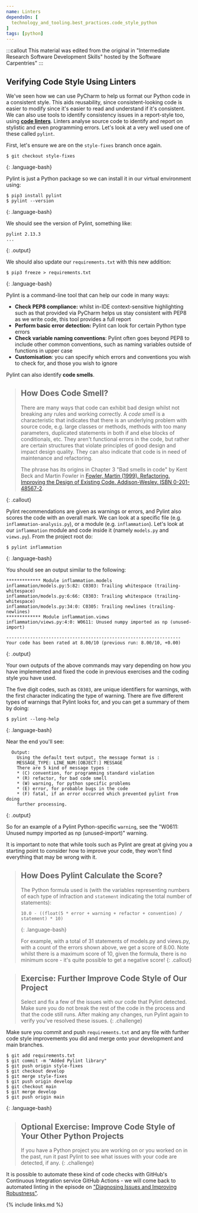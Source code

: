 ```yaml
---
name: Linters
dependsOn: [
  technology_and_tooling.best_practices.code_style_python
]
tags: [python]
---
```


:::callout
This material was edited from the original in "Intermediate Research Software 
Development Skills" hosted by the Software Carpentries"
:::

## Verifying Code Style Using Linters

We've seen how we can use PyCharm to help us format our Python code in a consistent style. 
This aids reusability, since consistent-looking code is easier to modify since it's easier to read and understand 
if it's consistent. We can also use tools to identify consistency issues in a report-style too, 
using [**code linters**](https://en.wikipedia.org/wiki/Lint_%28software%29). 
Linters analyse source code to identify and report on stylistic and even programming errors. Let's look at a very well 
used one of these called `pylint`.

First, let's ensure we are on the `style-fixes` branch once again.

~~~
$ git checkout style-fixes
~~~
{: .language-bash}

Pylint is just a Python package so we can install it in our virtual environment using:

~~~
$ pip3 install pylint
$ pylint --version
~~~
{: .language-bash}

We should see the version of Pylint, something like:

~~~
pylint 2.13.3
...
~~~
{: .output}

We should also update our `requirements.txt` with this new addition:

~~~
$ pip3 freeze > requirements.txt
~~~
{: .language-bash}

Pylint is a command-line tool that can help our code in many ways:

- **Check PEP8 compliance:** whilst in-IDE context-sensitive highlighting such as that provided via PyCharm helps us stay consistent with PEP8 as we write code, this tool provides a full report
- **Perform basic error detection:** Pylint can look for certain Python type errors
- **Check variable naming conventions**: Pylint often goes beyond PEP8 to include other common conventions, such as naming variables outside of functions in upper case
- **Customisation**: you can specify which errors and conventions you wish to check for, and those you wish to ignore

Pylint can also identify **code smells**.

> ## How Does Code Smell?
>
> There are many ways that code can exhibit bad design whilst not breaking any rules and working correctly. A *code smell* is a characteristic that indicates that there is an underlying problem with source code, e.g. large classes or methods, methods with too many parameters, duplicated statements in both if and else blocks of conditionals, etc. They aren't functional errors in the code, but rather are certain structures that violate principles of good design and impact design quality. They can also indicate that code is in need of maintenance and refactoring.
>
> The phrase has its origins in Chapter 3 "Bad smells in code" by Kent Beck and Martin Fowler in [Fowler, Martin (1999). Refactoring. Improving the Design of Existing Code. Addison-Wesley. ISBN 0-201-48567-2](https://www.amazon.com/Refactoring-Improving-Design-Existing-Code/dp/0201485672/).
>
{: .callout}

Pylint recommendations are given as warnings or errors, and Pylint also scores the code with an overall mark. 
We can look at a specific file (e.g. `inflammation-analysis.py`), or a module 
(e.g. `inflammation`). Let's look at our `inflammation` module and code inside it (namely `models.py` and `views.py`). 
From the project root do:

~~~
$ pylint inflammation
~~~
{: .language-bash}

You should see an output similar to the following:

~~~
************* Module inflammation.models
inflammation/models.py:5:82: C0303: Trailing whitespace (trailing-whitespace)
inflammation/models.py:6:66: C0303: Trailing whitespace (trailing-whitespace)
inflammation/models.py:34:0: C0305: Trailing newlines (trailing-newlines)
************* Module inflammation.views
inflammation/views.py:4:0: W0611: Unused numpy imported as np (unused-import)

------------------------------------------------------------------
Your code has been rated at 8.00/10 (previous run: 8.00/10, +0.00)
~~~
{: .output}

Your own outputs of the above commands may vary depending on how you have implemented and fixed the code in 
previous exercises and the coding style you have used. 

The five digit codes, such as `C0303`, are unique identifiers for warnings, with the first character indicating 
the type of warning. There are five different types of warnings that Pylint looks for, and you can get a summary of 
them by doing:

~~~
$ pylint --long-help
~~~
{: .language-bash}

Near the end you'll see:

~~~
  Output:
    Using the default text output, the message format is :
    MESSAGE_TYPE: LINE_NUM:[OBJECT:] MESSAGE
    There are 5 kind of message types :
    * (C) convention, for programming standard violation
    * (R) refactor, for bad code smell
    * (W) warning, for python specific problems
    * (E) error, for probable bugs in the code
    * (F) fatal, if an error occurred which prevented pylint from doing
    further processing.
~~~
{: .output}

So for an example of a Pylint Python-specific `warning`, see the "W0611: Unused numpy imported 
as np (unused-import)" warning.

It is important to note that while tools such as Pylint are great at giving you a starting point to consider how to 
improve your code, they won't find everything that may be wrong with it.

> ## How Does Pylint Calculate the Score?
>
> The Python formula used is (with the variables representing numbers of each type of infraction and `statement` indicating the total number of statements):
>
> ~~~
> 10.0 - ((float(5 * error + warning + refactor + convention) / statement) * 10)
> ~~~
> {: .language-bash}
>
> For example, with a total of 31 statements of models.py and views.py, with a count of the errors shown above, we get 
> a score of 8.00. Note whilst there is a maximum score of 10, given the formula, there is no minimum score - it's quite possible to get a negative score!
{: .callout}

> ## Exercise: Further Improve Code Style of Our Project
> Select and fix a few of the issues with our code that Pylint detected. Make sure you do not break the rest of the 
> code in the process and that the code still runs. After making any changes, run Pylint again to verify you've 
> resolved these issues.
{: .challenge}

Make sure you commit and push `requirements.txt` and any file with further code style improvements you did and 
merge onto your development and main branches.
~~~
$ git add requirements.txt
$ git commit -m "Added Pylint library"
$ git push origin style-fixes
$ git checkout develop
$ git merge style-fixes
$ git push origin develop
$ git checkout main
$ git merge develop
$ git push origin main
~~~
{: .language-bash}

> ## Optional Exercise: Improve Code Style of Your Other Python Projects
> If you have a Python project you are working on or you worked on in the past, run it past Pylint to see what issues
> with your code are detected, if any.
{: .challenge}

It is possible to automate these kind of code checks with GitHub's Continuous Integration service GitHub Actions - 
we will come back to automated linting in the episode on ["Diagnosing Issues and Improving Robustness"](../24-diagnosing-issues-improving-robustness/index.html).

{% include links.md %}
